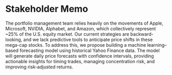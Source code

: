 # Stakeholder Memo

The portfolio management team relies heavily on the movements of Apple, Microsoft, NVIDIA, Alphabet, and Amazon, which collectively represent ~25% of the U.S. equity market. Our current strategies are backward-looking, and we lack predictive tools to anticipate price shifts in these mega-cap stocks. To address this, we propose building a machine learning–based forecasting model using historical Yahoo Finance data. The model will generate daily price forecasts with confidence intervals, providing actionable insights for timing trades, managing concentration risk, and improving risk-adjusted returns.